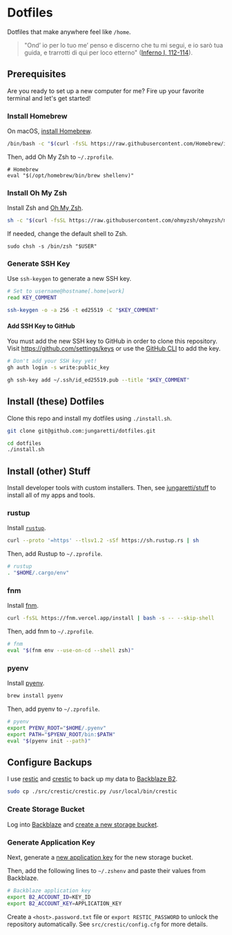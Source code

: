 # Dotfiles

Dotfiles that make anywhere feel like `/home`.

> "Ond’ io per lo tuo me’ penso e discerno che tu mi segui, e io sarò tua guida, e trarrotti di qui per loco etterno" ([Inferno I, 112-114](https://digitaldante.columbia.edu/dante/divine-comedy/inferno/inferno-1/)).

## Prerequisites

Are you ready to set up a new computer for me? Fire up your favorite terminal and let's get started!

### Install Homebrew

On macOS, [install Homebrew](https://brew.sh/).

```sh
/bin/bash -c "$(curl -fsSL https://raw.githubusercontent.com/Homebrew/install/HEAD/install.sh)"
```

Then, add Oh My Zsh to `~/.zprofile`.

```
# Homebrew
eval "$(/opt/homebrew/bin/brew shellenv)"
```

### Install Oh My Zsh

Install Zsh and [Oh My Zsh](https://ohmyz.sh/).

```sh
sh -c "$(curl -fsSL https://raw.githubusercontent.com/ohmyzsh/ohmyzsh/master/tools/install.sh)"
```

If needed, change the default shell to Zsh.

```
sudo chsh -s /bin/zsh "$USER"
```

### Generate SSH Key

Use `ssh-keygen` to generate a new SSH key.

```sh
# Set to username@hostname[.home|work]
read KEY_COMMENT

ssh-keygen -o -a 256 -t ed25519 -C "$KEY_COMMENT"
```

#### Add SSH Key to GitHub

You must add the new SSH key to GitHub in order to clone this repository. Visit https://github.com/settings/keys or use the [GitHub CLI](https://cli.github.com/manual/) to add the key.

```sh
# Don't add your SSH key yet!
gh auth login -s write:public_key

gh ssh-key add ~/.ssh/id_ed25519.pub --title "$KEY_COMMENT"
```

## Install (these) Dotfiles

Clone this repo and install my dotfiles using `./install.sh`.

```sh
git clone git@github.com:jungaretti/dotfiles.git

cd dotfiles
./install.sh
```

## Install (other) Stuff

Install developer tools with custom installers. Then, see [jungaretti/stuff](https://github.com/jungaretti/stuff) to install all of my apps and tools.

### rustup

Install [`rustup`](https://rustup.rs/).

```sh
curl --proto '=https' --tlsv1.2 -sSf https://sh.rustup.rs | sh
```

Then, add Rustup to `~/.zprofile`.

```sh
# rustup
. "$HOME/.cargo/env"
```

### fnm

Install [fnm](https://github.com/Schniz/fnm?tab=readme-ov-file#installation).

```sh
curl -fsSL https://fnm.vercel.app/install | bash -s -- --skip-shell
```

Then, add fnm to `~/.zprofile`.

```sh
# fnm
eval "$(fnm env --use-on-cd --shell zsh)"
```

### pyenv

Install [pyenv](https://github.com/pyenv/pyenv?tab=readme-ov-file#installation).

```sh
brew install pyenv
```

Then, add pyenv to `~/.zprofile`.

```sh
# pyenv
export PYENV_ROOT="$HOME/.pyenv"
export PATH="$PYENV_ROOT/bin:$PATH"
eval "$(pyenv init --path)"
```

## Configure Backups

I use [restic](https://github.com/restic/restic) and [crestic](https://github.com/nils-werner/crestic) to back up my data to [Backblaze B2](https://www.backblaze.com/b2/cloud-storage.html).

```sh
sudo cp ./src/crestic/crestic.py /usr/local/bin/crestic
```

### Create Storage Bucket

Log into [Backblaze](https://secure.backblaze.com/b2_buckets.htm) and [create a new storage bucket](https://www.backblaze.com/docs/cloud-storage-create-and-manage-buckets#create-a-bucket).

### Generate Application Key

Next, generate a [new application key](https://secure.backblaze.com/app_keys.htm) for the new storage bucket.

Then, add the following lines to `~/.zshenv` and paste their values from Backblaze.

```sh
# Backblaze application key
export B2_ACCOUNT_ID=KEY_ID
export B2_ACCOUNT_KEY=APPLICATION_KEY
```

Create a `<host>.password.txt` file or `export RESTIC_PASSWORD` to unlock the repository automatically. See `src/crestic/config.cfg` for more details.
